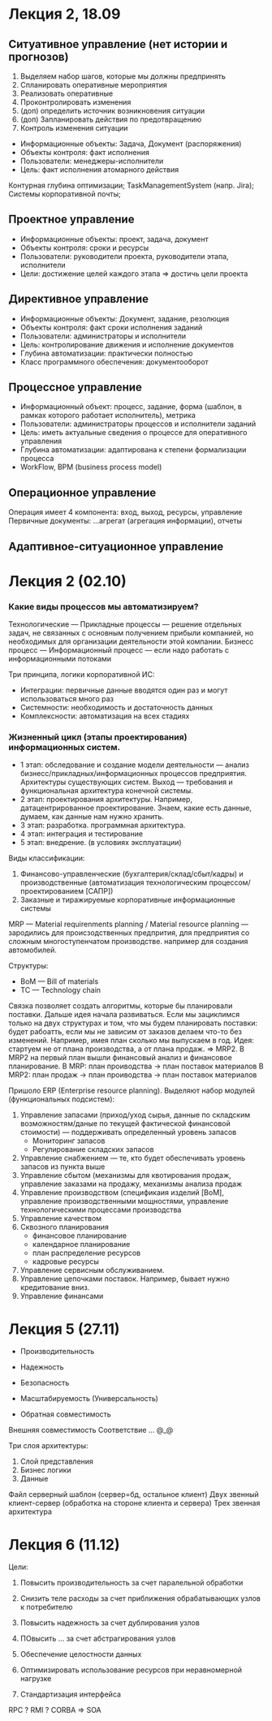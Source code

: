 # Лекция 2, 18.09

## **Ситуативное управление** (нет истории и прогнозов)
    
1. Выделяем набор шагов, которые мы должны предпринять
2. Спланировать оперативные мероприятия
3. Реализовать оперативные
4. Проконтролировать изменения
5. (доп) определить источник возникновения ситуации
6. (доп) Запланировать действия по предотвращению
7. Контроль изменения ситуации

- Информационные объекты: Задача, Документ (распоряжения)
- Объекты контроля: факт исполнения
- Пользователи: менеджеры-исполнители
- Цель: факт исполнения атомарного действия 


Контурная глубина оптимизации;
TaskManagementSystem (напр. Jira);
Системы корпоративной почты;

## Проектное управление

- Информационные объекты: проект, задача, документ
- Объекты контроля: сроки и ресурсы
- Пользователи: руководители проекта, руководители этапа, исполнители
- Цели: достижение целей каждого этапа => достичь цели проекта

## Директивное управление

- Информационные объекты: Документ, задание, резолюция
- Объекты контроля: факт  сроки исполнения заданий
- Пользователи: администраторы и исполнители
- Цель: контролирование движения и исполнение документов
- Глубина автоматизации: практически полностью
- Класс программного обеспечения: документооборот

## Процессное управление

- Информационный объект: процесс, задание, форма (шаблон, в рамках которого работает исполнитель), метрика
- Пользователи: администраторы процессов и исполнители заданий
- Цель: иметь актуальные сведения о процессе для оперативного управления
- Глубина автоматизации: адаптирована к степени формализации процесса
- WorkFlow, BPM (business process model)

## Операционное управление

Операция имеет 4 компонента: вход, выход, ресурсы, управление
Первичные документы: ...агрегат (агрегация информации), отчеты

## Адаптивное-ситуационное управление


# Лекция 2 (02.10)

### Какие виды процессов мы автоматизируем? 
 
Технологические — 
Прикладные процессы — решение отдельных задач, не связанных с основным получением прибыли компанией, но необходимых для организации деятельности этой компании. 
Бизнесс процесс — 
Информационный процесс — если надо работать с информационными потоками 
 
Три принципа, логики корпоративной ИС: 
- Интеграции: первичные данные вводятся один раз и могут использоваться много раз 
- Системности: необходимость и достаточность данных
- Комплексности: автоматизация на всех стадиях

### Жизненный цикл (этапы проектирования) информационных систем.
- 1 этап: обследование и создание модели деятельности — анализ бизнесс/прикладных/информационных процессов предприятия. Архитектуры существующих систем. Выход — требования и функциональная архитектура конечной системы. 
- 2 этап: проектирования архитектуры. Например, датацентрированное проектирование. Знаем, какие есть данные, думаем, как данные нам нужно хранить.
- 3 этап: разработка. программная архитектура.
- 4 этап: интеграция и тестирование
- 5 этап: внедрение. (в условиях эксплуатации)

Виды классификации:
1. Финансово-управленческие (бухгалтерия/склад/сбыт/кадры) и производственные (автоматизация технологическим процессом/проектированием [САПР])
2. Заказные и тиражируемые корпоративные информационные системы

MRP — Material requirenments planning / Material resource planning — зародились для происзодственных предпрития, для предприятия со сложным многоступенчатом производстве. например для создания автомобилей.

Структуры:
- BoM — Bill of materials
- TC — Technology chain

Связка позволяет создать алгоритмы, которые бы планировали поставки. Дальше идея начала развиваться. Если мы зациклимся только на двух структурах и том, что мы будем планировать поставки: будет рабоатть, если мы не зависим от заказов делаем что-то без изменений. Например, имея план сколько мы выпускаем в год. 
Идея: стартуем не от плана производства, а от плана продаж. => MRP2.
В MRP2 на первый план вышли финансовый анализ и финансовое планирование. 
В MRP: план проиводства -> план поставок материалов
В MRP2: план продаж -> план проиводства -> план поставок материалов

Пришоло ERP (Enterprise resource planning). Выделяют набор модулей (функциональных подсистем):
1.	Управление запасами (приход/уход сырья, данные по складским возможностям/даные по текущей фактической финансовой стоимости) — поддерживать определенный уровень запасов
    - Мониторинг запасов
    - Регулирование складских запасов 
2.	Управление снабжением — те, кто будет обеспечивать уровень запасов из пункта выше
3.	Управление сбытом (механизмы для квотирования продаж, управление заказами на продажу, механизмы анализа продаж
4.	Управление производством (спецификаия изделий [BoM], управление производственными мощностями, управление технологическими процессами производства
5.	Управление качеством
6.	Сквозного планирования
    - финансовое планирование
    - календарное планирование
    - план распределение ресурсов
    - кадровые ресурсы
7.	Управление сервисным обслуживанием.
8.	Управление цепочками поставок. Например, бывает нужно кредитование вниз.
9.	Управление финансами

# Лекция 5 (27.11)

- Производительность
- Надежность
- Безопасность

- Масштабируемость (Универсальность)
- Обратная совместимость

Внешняя совместимость
Соответствие ... @_@

Три слоя архитектуры:
1. Слой представления
2. Бизнес логики
3. Данные

Файл серверный шаблон (сервер=бд, остальное клиент)
Двух звенный клиент-сервер (обработка на стороне клиента и сервера)
Трех звенная архитектура

# Лекция 6 (11.12)

Цели:
1. Повысить производительность за счет паралельной обработки
2. Снизить теле расходы за счет приближения обрабатывающих узлов к потребителю
3. Повысить надежность за счет дублирования узлов
4. ПОвысить ... за счет абстрагирования узлов


1. Обеспечение целостности данных
2. Оптимизировать использование ресурсов при неравномерной нагрузке
3. Стандартизация интерфейса

RPC ?
RMI ?
CORBA => SOA